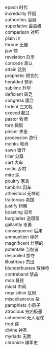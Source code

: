 epoch	时代  <br>
incredulity	怀疑  <br>
authorities	当局  <br>
superlative	最高级 <br>
comparison	对照  <br>
plain	川 <br>
throne	王座 <br> 
jaw	颚  <br>
revelation	启示 <br>
concede	承认  <br>
attain	达到  <br>
prophetic	预言的  <br>
heralded	预示  <br>
sublime	升华  <br>
deficient	匮乏  <br>
congress	国会  <br>
trident	三叉戟  <br>
exceed	超过  <br>
pastor	牧师  <br>
torn	撕裂  <br>
pincer	夹击  <br>
procession	游行  <br>
monks	和尚  <br>
sawn	锯开  <br>
tiller	分蘖  <br>
cart	大车  <br>
rustic	乡村  <br>
mire	泥  <br>
poultry	家禽  <br>
tumbrils	囚车  <br>
atheistical	无神论  <br>
traitorous	卖国  <br>
justify	辩解  <br>
boasting	自夸  <br>
burglaries	盗窃案  <br>
gallantly	忠勇  <br>
consequence	后果  <br>
ammunition	弹药  <br>
magnificent	壮丽的  <br>
potentate	当权者  <br>
despoiled	掠夺  <br>
illustrious	杰出  <br>
blunderbusses	散弹枪  <br>
contraband	禁品  <br>
mob	暴民  <br>
midst	中间  <br>
requisition	征用 <br>
miscellaneous	杂 <br> 
pamphlets	小册子  <br>
atrocious	穷凶极恶  <br>
unheeded	无人理睬  <br>
trod	蹊  <br>
divine	神圣  <br>
myriads	无数  <br>
chronicle	编年史  <br>

